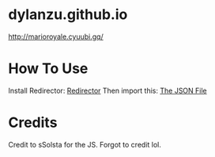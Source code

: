 # dylanzu.github.io
http://marioroyale.cyuubi.gq/
# How To Use
Install Redirector: [Redirector](https://chrome.google.com/webstore/detail/redirector/ocgpenflpmgnfapjedencafcfakcekcd?hl=en)
Then import this: [The JSON File](https://cdn.discordapp.com/attachments/533030902326886404/618222061281869847/marioRoyale.json)
# Credits
Credit to sSolsta for the JS. Forgot to credit lol.
